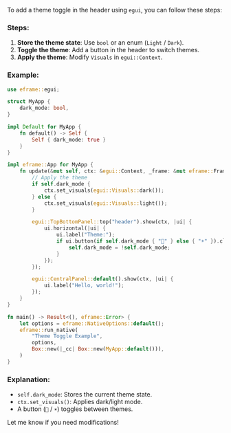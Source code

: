 To add a theme toggle in the header using `egui`, you can follow these steps:  

### Steps:
1. **Store the theme state**: Use `bool` or an enum (`Light` / `Dark`).
2. **Toggle the theme**: Add a button in the header to switch themes.
3. **Apply the theme**: Modify `Visuals` in `egui::Context`.

### Example:
```rust
use eframe::egui;

struct MyApp {
    dark_mode: bool,
}

impl Default for MyApp {
    fn default() -> Self {
        Self { dark_mode: true }
    }
}

impl eframe::App for MyApp {
    fn update(&mut self, ctx: &egui::Context, _frame: &mut eframe::Frame) {
        // Apply the theme
        if self.dark_mode {
            ctx.set_visuals(egui::Visuals::dark());
        } else {
            ctx.set_visuals(egui::Visuals::light());
        }

        egui::TopBottomPanel::top("header").show(ctx, |ui| {
            ui.horizontal(|ui| {
                ui.label("Theme:");
                if ui.button(if self.dark_mode { "🌙" } else { "☀️" }).clicked() {
                    self.dark_mode = !self.dark_mode;
                }
            });
        });

        egui::CentralPanel::default().show(ctx, |ui| {
            ui.label("Hello, world!");
        });
    }
}

fn main() -> Result<(), eframe::Error> {
    let options = eframe::NativeOptions::default();
    eframe::run_native(
        "Theme Toggle Example",
        options,
        Box::new(|_cc| Box::new(MyApp::default())),
    )
}
```

### Explanation:
- `self.dark_mode`: Stores the current theme state.
- `ctx.set_visuals()`: Applies dark/light mode.
- A button (`🌙` / `☀️`) toggles between themes.

Let me know if you need modifications!
